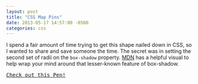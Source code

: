 ```yaml
---
layout: post
title: "CSS Map Pins"
date: 2013-05-17 14:57:00 -0500
categories: css
---
```


I spend a fair amount of time trying to get this shape nailed down in CSS, so I wanted to share and save someone the time. The secret was in setting the second set of radii on the `box-shadow` property. [MDN][mdn] has a helpful visual to help wrap your mind around that lesser-known feature of box-shadow.

<pre class="codepen" data-height="300" data-type="result" data-href="Edxia" data-user="adamyonk" data-safe="true"><code></code><a href="http://codepen.io/adamyonk/pen/Edxia">Check out this Pen!</a></pre>
<script async src="http://codepen.io/assets/embed/ei.js"></script>

[mdn]: https://developer.mozilla.org/en-US/docs/Web/CSS/border-radius

